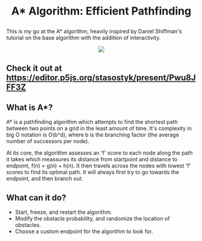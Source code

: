 # <p align="center">A* Algorithm: Efficient Pathfinding </p>

This is my go at the A* algorithm, heavily inspired by Daniel Shiffman's tutorial on the base algorithm with the addition of interactivity.

<p align="center">
  <img src="demo.png">
</p>

## Check it out at https://editor.p5js.org/stasostyk/present/Pwu8JFF3Z

## What is A*?
A* is a pathfinding algorithm which attempts to find the shortest path between two points on a grid in the least amount of time. It's complexity in big O notation is O(b^d), where b is the branching factor (the average number of successors per node).

At its core, the algorithm assesses an 'f' score to each node along the path it takes which meassures its distance from startpoint and distance to endpoint, f(n) = g(n) + h(n). It then travels across the nodes with lowest 'f' scores to find its optimal path. It will always first try to go towards the endpoint, and then branch out.

## What can it do?

* Start, freeze, and restart the algorithm.
* Modify the obstacle probability, and randomize the location of obstacles.
* Choose a custom endpoint for the algorithm to look for.
